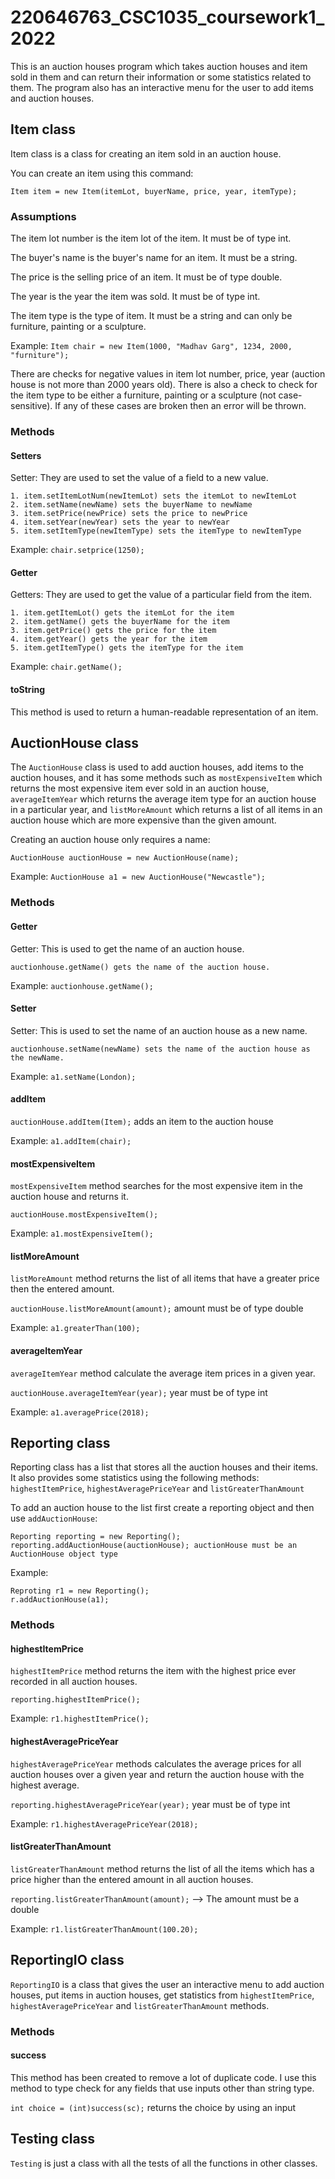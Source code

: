 # 220646763_CSC1035_coursework1_2022

This is an auction houses program which takes auction houses and item sold in them and can return their information
or some statistics related to them. The program also has an interactive menu for the user to add items and 
auction houses.

## Item class

Item class is a class for creating an item sold in an auction house.

You can create an item using this command:

`Item item = new Item(itemLot, buyerName, price, year, itemType);`


### Assumptions 

The item lot number is the item lot of the item. It must be of type int.

The buyer's name is the buyer's name for an item. It must be a string.

The price is the selling price of an item. It must be of type double.

The year is the year the item was sold. It must be of type int.

The item type is the type of item. It must be a string and can only be furniture, painting or a sculpture.

Example: `Item chair = new Item(1000, "Madhav Garg", 1234, 2000, "furniture");`

There are checks for negative values in item lot number, price, year (auction house is not more than 2000 years old). 
There is also a check to check for the item type to be either a furniture, painting or a sculpture (not case-sensitive).
If any of these cases are broken then an error will be thrown. 

### Methods 

#### Setters

Setter: They are used to set the value of a field to a new value.

```
1. item.setItemLotNum(newItemLot) sets the itemLot to newItemLot 
2. item.setName(newName) sets the buyerName to newName
3. item.setPrice(newPrice) sets the price to newPrice
4. item.setYear(newYear) sets the year to newYear
5. item.setItemType(newItemType) sets the itemType to newItemType
```

Example: `chair.setprice(1250);`

#### Getter

Getters: They are used to get the value of a particular field from the item.

```
1. item.getItemLot() gets the itemLot for the item 
2. item.getName() gets the buyerName for the item 
3. item.getPrice() gets the price for the item 
4. item.getYear() gets the year for the item 
5. item.getItemType() gets the itemType for the item 
```

Example: `chair.getName();`

#### toString

This method is used to return a human-readable representation of an item.


## AuctionHouse class 

The `AuctionHouse` class is used to add auction houses, add items to the auction houses, and it has some methods
such as `mostExpensiveItem` which returns the most expensive item ever sold in an auction house, `averageItemYear` 
which returns the average item type for an auction house in a particular year, and `listMoreAmount` which returns a list
of all items in an auction house which are more expensive than the given amount.

Creating an auction house only requires a name:

`AuctionHouse auctionHouse = new AuctionHouse(name);`

Example: `AuctionHouse a1 = new AuctionHouse("Newcastle");`

### Methods

#### Getter

Getter: This is used to get the name of an auction house.

```
auctionhouse.getName() gets the name of the auction house. 
```

Example: `auctionhouse.getName();`

#### Setter

Setter: This is used to set the name of an auction house as a new name.

```
auctionhouse.setName(newName) sets the name of the auction house as the newName. 
```

Example: `a1.setName(London);`

#### addItem

`auctionHouse.addItem(Item);` adds an item to the auction house

Example: `a1.addItem(chair);`

#### mostExpensiveItem

`mostExpensiveItem` method searches for the most expensive item in the auction house and returns it.

`auctionHouse.mostExpensiveItem();`

Example: `a1.mostExpensiveItem();`

#### listMoreAmount

`listMoreAmount` method returns the list of all items that have a greater price then the entered amount.

`auctionHouse.listMoreAmount(amount);` amount must be of type double

Example: `a1.greaterThan(100);`

#### averageItemYear

`averageItemYear` method calculate the average item prices in a given year.

`auctionHouse.averageItemYear(year);`  year must be of type int

Example: `a1.averagePrice(2018);`

## Reporting class

Reporting class has a list that stores all the auction houses and their items. It also provides some statistics using
the following methods: `highestItemPrice`, `highestAveragePriceYear` and `listGreaterThanAmount`

To add an auction house to the list first create a reporting object and then use `addAuctionHouse`:

```
Reporting reporting = new Reporting();
reporting.addAuctionHouse(auctionHouse); auctionHouse must be an AuctionHouse object type
```

Example:
```
Reproting r1 = new Reporting();
r.addAuctionHouse(a1);
```

### Methods

#### highestItemPrice

`highestItemPrice` method returns the item with the highest price ever recorded in all auction houses.

`reporting.highestItemPrice();`

Example: `r1.highestItemPrice();`

#### highestAveragePriceYear

`highestAveragePriceYear` methods calculates the average prices for all auction houses over a given year and return the 
auction house with the highest average.

`reporting.highestAveragePriceYear(year);` year must be of type int

Example: `r1.highestAveragePriceYear(2018);`

#### listGreaterThanAmount

`listGreaterThanAmount` method returns the list of all the items which has a price higher than the entered amount in 
all auction houses.

`reporting.listGreaterThanAmount(amount);` --> The amount must be a double

Example: `r1.listGreaterThanAmount(100.20);`

## ReportingIO class

`ReportingIO` is a class that gives the user an interactive menu to add auction houses, put items in auction houses, 
get statistics from `highestItemPrice`, `highestAveragePriceYear` and `listGreaterThanAmount` methods.

### Methods

#### success 

This method has been created to remove a lot of duplicate code. I use this method to type check for any fields that use 
inputs other than string type.

`int choice = (int)success(sc);` returns the choice by using an input

## Testing class

`Testing` is just a class with all the tests of all the functions in other classes.